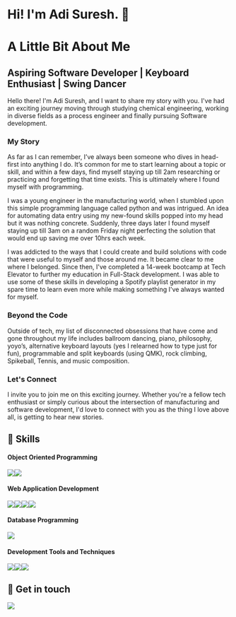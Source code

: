 <h1>Hi! I'm Adi Suresh. 👋</h1>
<p> 
        <h1>A Little Bit About Me</h1>
        <h2>Aspiring Software Developer | Keyboard Enthusiast | Swing Dancer</h2>
        <p>Hello there! I'm Adi Suresh, and I want to share my story with you. I've had an exciting journey moving through studying chemical engineering, working in diverse fields as a process engineer and finally pursuing Software development.</p>
        <h3>My Story</h3>
        <p>As far as I can remember, I’ve always been someone who dives in head-first into anything I do. It’s common for me to start learning about a topic or skill, and within a few days, find myself staying up till 2am researching or practicing and forgetting that time exists. This is ultimately where I found myself with programming.</p>
        <p>I was a young engineer in the manufacturing world, when I stumbled upon this simple programming language called python and was intrigued. An idea for automating data entry using my new-found skills popped into my head but it was nothing concrete. Suddenly, three days later I found myself staying up till 3am on a random Friday night perfecting the solution that would end up saving me over 10hrs each week.</p>
        <p>I was addicted to the ways that I could create and build solutions with code that were useful to myself and those around me. It became clear to me where I belonged. Since then, I've completed a 14-week bootcamp at Tech Elevator to further my education in Full-Stack development. I was able to use some of these skills in developing a Spotify playlist generator in my spare time to learn even more while making something I've always wanted for myself.</p>
        <h3>Beyond the Code</h3>
        <p>Outside of tech, my list of disconnected obsessions that have come and gone throughout my life includes ballroom dancing, piano, philosophy, yoyo’s, alternative keyboard layouts (yes I relearned how to type just for fun), programmable and split keyboards (using QMK), rock climbing, Spikeball, Tennis, and music composition. </p>
        <h3>Let's Connect</h3>
        <p>I invite you to join me on this exciting journey. Whether you're a fellow tech enthusiast or simply curious about the intersection of manufacturing and software development, I'd love to connect with you as the thing I love above all, is getting to hear new stories.</p>
</p>

<h2>🧰 Skills</h2>
<h4>Object Oriented Programming</h4>
<p><img src="https://img.shields.io/badge/Java-%23239120.svg?style=for-the-badge&logo=oracle&logoColor=white"/><img src="https://img.shields.io/badge/python-3776AB.svg?style=for-the-badge&logo=python&logoColor=white"/></p>



<h4>Web Application Development</h4>
<p>
    <img src="https://img.shields.io/badge/html5-%23E34F26.svg?style=for-the-badge&logo=html5&logoColor=white"/><img src="https://img.shields.io/badge/css3-%231572B6.svg?style=for-the-badge&logo=css3&logoColor=white"/><img src="https://img.shields.io/badge/javascript-%23323330.svg?style=for-the-badge&logo=javascript&logoColor=%23F7DF1E"/><img src="https://img.shields.io/badge/vuejs-%2335495e.svg?style=for-the-badge&logo=vuedotjs&logoColor=%234FC08D"/>
</p>

<h4>Database Programming</h4>
<p><img src="https://img.shields.io/badge/Postgresql-4169E1?style=for-the-badge&logo=postgresql&logoColor=white"/></p>

<h4>Development Tools and Techniques</h4>
<p><img src="https://img.shields.io/badge/git-%23F05033.svg?style=for-the-badge&logo=git&logoColor=white"/><img src="https://img.shields.io/badge/Intellij%20Idea-D60000.svg?style=for-the-badge&logo=intellij-idea&logoColor=white"/><img src="https://img.shields.io/badge/Visual%20Studio%20Code-0078d7.svg?style=for-the-badge&logo=visual-studio-code&logoColor=white"/></p>


<h2>📝 Get in touch</h2>
<a target="_blank" href="https://www.linkedin.com/in/adityasureshdeveloper/"><img src="https://img.shields.io/badge/linkedin-%230077B5.svg?style=for-the-badge&logo=linkedin&logoColor=white" href="https://www.linkedin.com/in/adityasureshdeveloper/"/></a>
